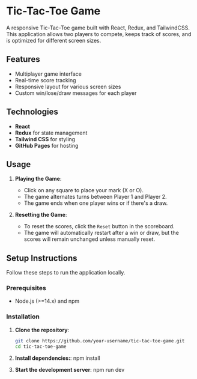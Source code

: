 # Tic-Tac-Toe Game

A responsive Tic-Tac-Toe game built with React, Redux, and TailwindCSS. This application allows two players to compete, keeps track of scores, and is optimized for different screen sizes.

## Features

- Multiplayer game interface
- Real-time score tracking
- Responsive layout for various screen sizes
- Custom win/lose/draw messages for each player

## Technologies

- **React**
- **Redux** for state management
- **Tailwind CSS** for styling
- **GitHub Pages** for hosting

## Usage

1. **Playing the Game**:

   - Click on any square to place your mark (X or O).
   - The game alternates turns between Player 1 and Player 2.
   - The game ends when one player wins or if there's a draw.

2. **Resetting the Game**:
   - To reset the scores, click the `Reset` button in the scoreboard.
   - The game will automatically restart after a win or draw, but the scores will remain unchanged unless manually reset.


## Setup Instructions

Follow these steps to run the application locally.

### Prerequisites

- Node.js (>=14.x) and npm

### Installation

1. **Clone the repository**:

   ```bash
   git clone https://github.com/your-username/tic-tac-toe-game.git
   cd tic-tac-toe-game

   ```

2. **Install dependencies:**:
   npm install

3. **Start the development server**:
   npm run dev
